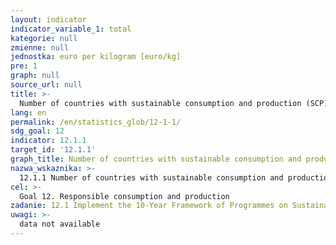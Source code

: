 ```yaml
---
layout: indicator
indicator_variable_1: total
kategorie: null
zmienne: null
jednostka: euro per kilogram [euro/kg]
pre: 1
graph: null
source_url: null
title: >-
  Number of countries with sustainable consumption and production (SCP) national action plans or SCP mainstreamed as a priority or target into national policies
lang: en
permalink: /en/statistics_glob/12-1-1/
sdg_goal: 12
indicator: 12.1.1
target_id: '12.1.1'
graph_title: Number of countries with sustainable consumption and production (SCP) national action plans or SCP mainstreamed as a priority or target into national policies
nazwa_wskaznika: >-
  12.1.1 Number of countries with sustainable consumption and production (SCP) national action plans or SCP mainstreamed as a priority or target into national policies
cel: >-
  Goal 12. Responsible consumption and production
zadanie: 12.1 Implement the 10-Year Framework of Programmes on Sustainable Consumption and Production Patterns, all countries taking action, with developed countries taking the lead, taking into account the development and capabilities of developing countries
uwagi: >-
  data not available
---
```

